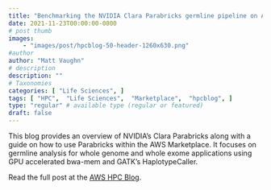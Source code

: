 ```yaml
---
title: "Benchmarking the NVIDIA Clara Parabricks germline pipeline on AWS"
date: 2021-11-23T00:00:00-0800
# post thumb
images:
    - "images/post/hpcblog-50-header-1260x630.png"
#author
author: "Matt Vaughn"
# description
description: ""
# Taxonomies
categories: [ "Life Sciences", ]
tags: [ "HPC",  "Life Sciences",  "Marketplace",  "hpcblog", ]
type: "regular" # available type (regular or featured)
draft: false
---
```


This blog provides an overview of NVIDIA’s Clara Parabricks along with a guide on how to use Parabricks within the AWS Marketplace. It focuses on germline analysis for whole genome and whole exome applications using GPU accelerated bwa-mem and GATK’s HaplotypeCaller.

Read the full post at the [AWS HPC Blog](https://aws.amazon.com/blogs/hpc/benchmarking-the-nvidia-clara-parabricks-germline-pipeline-on-aws/).
